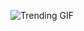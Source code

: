![Trending GIF](https://media4.giphy.com/media/v1.Y2lkPThiYjIxNzcyaGZpMWoxajBqZm55NHdsbTdyaXIxY3FzYWVoNHp3d2xoamYzbmYzaSZlcD12MV9naWZzX3NlYXJjaCZjdD1n/bGgsc5mWoryfgKBx1u/giphy.gif)
